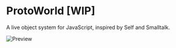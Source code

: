 # ProtoWorld [WIP]
A live object system for JavaScript, inspired by Self and Smalltalk.

![Preview](https://i.imgur.com/lOGjxhf.png)
